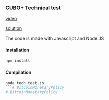 ### CUBO+ Technical test

[video](https://www.youtube.com/watch?v=8-3vv5V-wrY)

[solution](https://github.com/birdnavas/BitcoinMonetaryPolicy)

The code is made with Javascript and Node.JS
#### Installation

```bash
npm install
```
#### Compilation
```bash
node tech_test.js
```# BitcoinMonetaryPolicy
# BitcoinMonetaryPolicy
